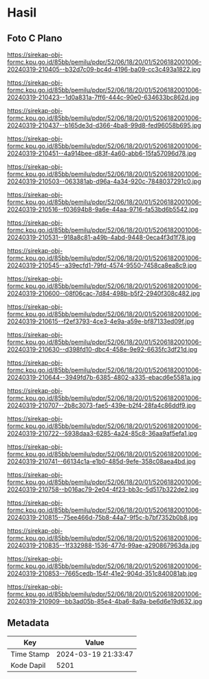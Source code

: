 # Hasil

## Foto C Plano

https://sirekap-obj-formc.kpu.go.id/85bb/pemilu/pdpr/52/06/18/20/01/5206182001006-20240319-210405--b32d7c09-bc4d-4196-ba09-cc3c493a1822.jpg

https://sirekap-obj-formc.kpu.go.id/85bb/pemilu/pdpr/52/06/18/20/01/5206182001006-20240319-210423--1d0a831a-7ff6-444c-90e0-634633bc862d.jpg

https://sirekap-obj-formc.kpu.go.id/85bb/pemilu/pdpr/52/06/18/20/01/5206182001006-20240319-210437--b165de3d-d366-4ba8-99d8-fed96058b695.jpg

https://sirekap-obj-formc.kpu.go.id/85bb/pemilu/pdpr/52/06/18/20/01/5206182001006-20240319-210451--4a914bee-d83f-4a60-abb6-15fa57096d78.jpg

https://sirekap-obj-formc.kpu.go.id/85bb/pemilu/pdpr/52/06/18/20/01/5206182001006-20240319-210503--063381ab-d96a-4a34-920c-7848037291c0.jpg

https://sirekap-obj-formc.kpu.go.id/85bb/pemilu/pdpr/52/06/18/20/01/5206182001006-20240319-210516--f03694b8-9a6e-44aa-9716-fa53bd6b5542.jpg

https://sirekap-obj-formc.kpu.go.id/85bb/pemilu/pdpr/52/06/18/20/01/5206182001006-20240319-210531--918a8c81-a49b-4abd-9448-0eca4f3d1f78.jpg

https://sirekap-obj-formc.kpu.go.id/85bb/pemilu/pdpr/52/06/18/20/01/5206182001006-20240319-210545--a39ecfd1-79fd-4574-9550-7458ca8ea8c9.jpg

https://sirekap-obj-formc.kpu.go.id/85bb/pemilu/pdpr/52/06/18/20/01/5206182001006-20240319-210600--08f06cac-7d84-498b-b5f2-2940f308c482.jpg

https://sirekap-obj-formc.kpu.go.id/85bb/pemilu/pdpr/52/06/18/20/01/5206182001006-20240319-210615--f2ef3793-4ce3-4e9a-a59e-bf87133ed09f.jpg

https://sirekap-obj-formc.kpu.go.id/85bb/pemilu/pdpr/52/06/18/20/01/5206182001006-20240319-210630--d398fd10-dbc4-458e-9e92-6635fc3df21d.jpg

https://sirekap-obj-formc.kpu.go.id/85bb/pemilu/pdpr/52/06/18/20/01/5206182001006-20240319-210644--3949fd7b-6385-4802-a335-ebacd6e5581a.jpg

https://sirekap-obj-formc.kpu.go.id/85bb/pemilu/pdpr/52/06/18/20/01/5206182001006-20240319-210707--2b8c3073-fae5-439e-b2f4-28fa4c86ddf9.jpg

https://sirekap-obj-formc.kpu.go.id/85bb/pemilu/pdpr/52/06/18/20/01/5206182001006-20240319-210722--5938daa3-6285-4a24-85c8-36aa9af5efa1.jpg

https://sirekap-obj-formc.kpu.go.id/85bb/pemilu/pdpr/52/06/18/20/01/5206182001006-20240319-210741--66134c1a-e1b0-485d-9efe-358c08aea4bd.jpg

https://sirekap-obj-formc.kpu.go.id/85bb/pemilu/pdpr/52/06/18/20/01/5206182001006-20240319-210758--b016ac79-2e04-4f23-bb3c-5d517b322de2.jpg

https://sirekap-obj-formc.kpu.go.id/85bb/pemilu/pdpr/52/06/18/20/01/5206182001006-20240319-210815--75ee466d-75b8-44a7-9f5c-b7bf7352b0b8.jpg

https://sirekap-obj-formc.kpu.go.id/85bb/pemilu/pdpr/52/06/18/20/01/5206182001006-20240319-210835--1f332988-1536-477d-99ae-a290867963da.jpg

https://sirekap-obj-formc.kpu.go.id/85bb/pemilu/pdpr/52/06/18/20/01/5206182001006-20240319-210853--7665cedb-154f-41e2-904d-351c840081ab.jpg

https://sirekap-obj-formc.kpu.go.id/85bb/pemilu/pdpr/52/06/18/20/01/5206182001006-20240319-210909--bb3ad05b-85e4-4ba6-8a9a-be6d6e19d632.jpg


## Metadata

| Key        | Value               |
| ---------- | ------------------- |
| Time Stamp | 2024-03-19 21:33:47 |
| Kode Dapil | 5201                |



